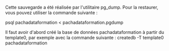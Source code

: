 Cette sauvegarde a été réalisée par l'utilitaire pg_dump.
Pour la restaurer, vous pouvez utiliser la commande suivante :

psql pachadataformation < pachadataformation.pgdump

Il faut avoir d'abord créé la base de données pachadataformation à partir du template0,
par exemple avec la commande suivante :
createdb -T template0 pachadataformation